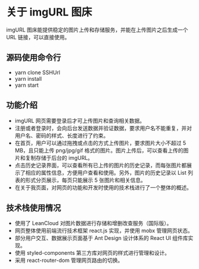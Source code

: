 # 关于 imgURL 图床

imgURL 图床能提供稳定的图片上传和存储服务，并能在上传图片之后生成一个 URL 链接，可以直接使用。

## 源码使用命令行

- yarn clone SSHUrl
- yarn install
- yarn start

## 功能介绍

- imgURL 网页需要登录后才可上传图片和查询相关数据。
- 注册或者登录时，会向后台发送数据并验证数据，要求用户名不能重复，并对用户名、密码的样式、长度进行了约束。
- 在首页，用户可以通过拖拽或点击的方式上传图片，要求图片大小不超过 5 MB，且只能上传 png/jpg/gif 格式的图片。图片上传后，可以查看上传的图片和复制存储于后台的 imgURL。
- 点击历史记录界面，可以查看所有已上传的图片的历史记录，而每张图片都展示了相应的属性信息，方便用户查看和使用。另外，图片的历史记录以 List 列表的形式分页展示，每页只能展示 5 张图片和相关信息。
- 在关于我页面，对网页的功能和开发时使用的技术栈进行了一个整体的概述。

## 技术栈使用情况

- 使用了 LeanCloud 对图片数据进行存储和增删改查服务（国际版）。
- 网页整体使用前端流行技术框架 react.js 实现，并使用 mobx 管理网页状态。
- 部分用户交互、数据展示页面基于 Ant Design 设计体系的 React UI 组件库实现。
- 使用 styled-components 第三方库对网页的样式进行管理和设计。
- 采用 react-router-dom 管理网页路由的切换。
